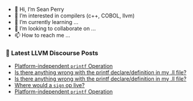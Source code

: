 - 👋 Hi, I’m Sean Perry
- 👀 I’m interested in compilers (c++, COBOL, llvm)
- 🌱 I’m currently learning ...
- 💞️ I’m looking to collaborate on ...
- 📫 How to reach me ...

<!---
s66perry/s66perry is a ✨ special ✨ repository because its `README.md` (this file) appears on your GitHub profile.
You can click the Preview link to take a look at your changes.
--->
### 📕 Latest LLVM Discourse Posts

<!-- DISCOURSE-LLVM:START -->
- [Platform-independent `printf` Operation](https://discourse.llvm.org/t/platform-independent-printf-operation/87262?page=2#post_25)
- [Is there anything wrong with the printf declare/definition in my .ll file?](https://discourse.llvm.org/t/is-there-anything-wrong-with-the-printf-declare-definition-in-my-ll-file/87331#post_2)
- [Is there anything wrong with the printf declare/definition in my .ll file?](https://discourse.llvm.org/t/is-there-anything-wrong-with-the-printf-declare-definition-in-my-ll-file/87331#post_1)
- [Where would a `sign` op live?](https://discourse.llvm.org/t/where-would-a-sign-op-live/87267#post_9)
- [Platform-independent `printf` Operation](https://discourse.llvm.org/t/platform-independent-printf-operation/87262?page=2#post_24)
<!-- DISCOURSE-LLVM:END -->

